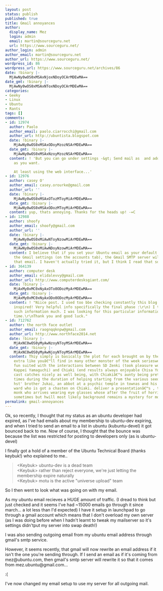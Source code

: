 ```yaml
---
layout: post
status: publish
published: true
title: Gmail annoyances
author:
  display_name: Mez
  login: admin
  email: martin@sourceguru.net
  url: https://www.sourceguru.net/
author_login: admin
author_email: martin@sourceguru.net
author_url: https://www.sourceguru.net/
wordpress_id: 86
wordpress_url: https://www.sourceguru.net/archives/86
date: !binary |-
  MjAwNy0wOS0xMSAxNjoxNDoyOCArMDEwMA==
date_gmt: !binary |-
  MjAwNy0wOS0xMSAxNToxNDoyOCArMDEwMA==
categories:
- Geeky
- Linux
- Ubuntu
- Rants
tags: []
comments:
- id: 12974
  author: Paolo
  author_email: paolo.ciarrocchi@gmail.com
  author_url: http://ubuntista.blogspot.com
  date: !binary |-
    MjAwNy0wOS0xMSAxODoyMzozNSArMDEwMA==
  date_gmt: !binary |-
    MjAwNy0wOS0xMSAxNzoyMzozNSArMDEwMA==
  content: ! 'But you can go under settings -&gt; Send mail as  and add as many senders
    as you want.

    At least using the web interface...'
- id: 12976
  author: casey O'
  author_email: casey.orourke@gmail.com
  author_url: ''
  date: !binary |-
    MjAwNy0wOS0xMSAxOTozMToyMiArMDEwMA==
  date_gmt: !binary |-
    MjAwNy0wOS0xMSAxODozMToyMiArMDEwMA==
  content: yup, thats annoying. Thanks for the heads up! -=C
- id: 12988
  author: shoofy
  author_email: shoofy@gmail.com
  author_url: ''
  date: !binary |-
    MjAwNy0wOS0xMiAwNToyNzowMiArMDEwMA==
  date_gmt: !binary |-
    MjAwNy0wOS0xMiAwNDoyNzowMiArMDEwMA==
  content: I believe that if you set your Ubuntu email as your default address in
    the Gmail settings (on the accounts tab), the Gmail SMTP server will send using
    that email. I haven't actually tried it, but I think I read that somewhere.
- id: 364139
  author: computer desk
  author_email: elidalevvy@gmail.com
  author_url: http://www.computerdesksgiant.com/
  date: !binary |-
    MjAxMy0xMC0xNyAxOTo0ODozMyArMDEwMA==
  date_gmt: !binary |-
    MjAxMy0xMC0xNyAxODo0ODozMyArMDEwMA==
  content: ! "Niice post. I used too bbe checking constantly this blog and I \r\nam
    inspired! Very helpful info specifically the final phase :\r\n) I take care off
    such information much. I was looking for this particular information for a long
    time.\r\nThank you and good luck."
- id: 712762
  author: the north face outlet
  author_email: raognqqknpw@gmail.com
  author_url: http://www.northface2014.net
  date: !binary |-
    MjAxNC0wOS0yMyAwNzoyNToyMSArMDEwMA==
  date_gmt: !binary |-
    MjAxNC0wOS0yMyAwNjoyNToyMSArMDEwMA==
  content: Thiy simply is basically the plot for each brought on by the episodes,
    extra like youâ€™ll find in many other monster of the week serieswe may Thelizabeth
    fun suited with the interactions between SD Zenki (took pleasure wonderfully by
    Kappei Yamaguchi) and Chiaki (end results always enjoyable Chisa Yokoyama). them
    cast catches nicely as well being, with Chiakiâ€™s aunty being pretty useful at
    times during the duration of helping starting from the various seeds and nuts,
    hst' brother Jukai, an abbot at a psychic temple in townas and his earlier days
    ward who is got a chasten on Chiaki. deliver a presentationâ€™s , too another
    monk who arrives wearing eye glasses whose after the fruit of horrible as wellor
    sometimes but hwill most likely background remains a mystery for most of the case.
permalink: gmail-annoyances
---
```

<p>Ok, so recently, I thought that my status as an ubuntu developer had expired, as I've had emails about my membership to ubuntu-dev expiring, and when I tried to send an email to a list in ubuntu (kubuntu-devel) it got bounced back to me. Now of course, I thought that the bounce was because the list was restricted for posting to developers only (as is ubuntu-devel)</p>
<p>I finally got a hold of a member of the Ubuntu Technical Board (thanks keybuk!) who explained to me..</p>
<blockquote><p>&lt;Keybuk&gt; ubuntu-dev is a dead team<br />
&lt;Keybuk&gt; rather than reject everyone, we're just letting the membership expire naturally<br />
&lt;Keybuk&gt; motu is the active "universe upload" team</p></blockquote>
<p>So I then went to look what was going on with my email.</p>
<p>As my ubuntu email recieves a HUGE amount of traffic. (I dread to think but just checked and it seems I've had ~15000 emails go through it since march... a lot less than I'd expected) I have it setup in launchpad to go through a gmail account which means that I don't overload my own server (as I was doing before when I hadn't learnt to tweak my mailserver so it's settings didn'tput my server into swap death!)</p>
<p>I was also sending outgoing email from my ubuntu email address through gmail's smtp service.</p>
<p>However, it seems recently, that gmail will now rewrite an email address if it isn't the one you're sending through. If I send an email as if it's coming from mez@ubuntu.com, then gmail's smtp server will rewrite it so that it comes from mez.ubuntu@gmail.com...</p>
<p>:(</p>
<p>I've now changed my email setup to use my server for all outgoing mail.</p>
